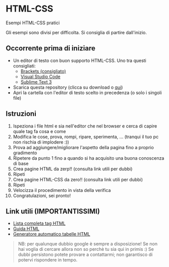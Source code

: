 # HTML-CSS
Esempi HTML-CSS pratici

Gli esempi sono divisi per difficolta. Si consiglia di partire dall'inizio.

## Occorrente prima di iniziare
- Un editor di testo con buon supporto HTML-CSS. Uno tra questi consigliati:
    - <a href="http://brackets.io/">Brackets (consigliato)</a>
    - <a href="https://code.visualstudio.com">Visual Studio Code</a>
    - <a href="https://www.sublimetext.com/">Sublime Text 3</a>
- Scarica questa repository (clicca su download o <a href="https://github.com/IISPrimoLeviTorino/HTML/archive/master.zip">qui</a>)
- Apri la cartella con l'editor di testo scelto in precedenza (o solo i singoli file)

## Istruzioni
1. Ispeziona i file html e sia nell'editor che nel browser e cerca di capire quale tag fa cosa e come
2. Modifica le cose, prova, rompi, ripare, sperimenta, ... (tranqui il tuo pc non rischia di implodere :))
3. Prova ad aggiungere/migliorare l'aspetto della pagina fino a proprio gradimento
4. Ripetere da punto 1 fino a quando si ha acquisito una buona conoscenza di base
5. Crea pagine HTML da zerp!! (consulta link utili per dubbi)
6. Ripeti
7. Crea pagine HTML-CSS da zero!! (consulta link utili per dubbi)
8. Ripeti
9. Velocizza il procedimento in vista della verifica
10. Congratulazioni, sei pronto!

## Link utili (IMPORTANTISSIMI)
- <a href="https://www.w3schools.com/tags/default.asp">Lista completa tag HTML</a>
- <a href="https://www.html.it/xhtml/">Guida HTML</a>
- <a href="https://www.tablesgenerator.com/html_tables#">Generatore automatico tabelle HTML</a>

> NB: per qualunque dubbio google è sempre a disposizione!
> Se non hai voglia di cercare allora non so perchè tu sia qui in primis :)
> Se dubbi persistono potete provare a contattarmi; non garantisco di potervi
> rispondere in tempo.
